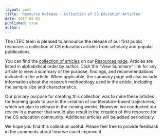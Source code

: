```yaml
---
layout: post
title: 'Resource Release - Collection of CS Education Articles'
date: 2017-08-02
published: true
author:
---
```



The LTEC team is pleased to announce the release of our first public resource: a collection of CS education articles from scholarly and popular publications.

<!--excerpt-->

You can find the [collection of articles](http://everydaycomputing.org/public/resource/article/ "Articles") on our [Resources page](http://everydaycomputing.org/public/resource/ "Resource Page"). Articles are listed in alphabetical order by author. Click the “View Summary” link for any article to view a summary of the purpose, findings, and recommendations included in the article. When applicable, the summary page will also include information about the research methodology used in the article, including the sample size and characteristics.

Our primary purpose for creating this collection was to mine these articles for learning goals to use in the creation of our literature-based trajectories, which we plan to release in the coming weeks. However, we conducted our review in a manner that would also result in the creation of this resource for the CS education community. Additional articles will be added periodically.

We hope you find this collection useful. Please feel free to provide feedback in the comments about how we could improve it.
